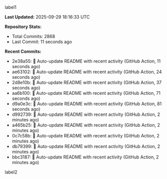 
label1 
<!-- ACTIVITY_START -->
**Last Updated:** 2025-09-29 18:16:33 UTC

**Repository Stats:**
- Total Commits: 2868
- Last Commit: 11 seconds ago

**Recent Commits:**
- 2e38a55: 🤖 Auto-update README with recent activity (GitHub Action, 11 seconds ago)
- ae63102: 🤖 Auto-update README with recent activity (GitHub Action, 24 seconds ago)
- 2d8e10b: 🤖 Auto-update README with recent activity (GitHub Action, 37 seconds ago)
- aa6b100: 🤖 Auto-update README with recent activity (GitHub Action, 71 seconds ago)
- d9a0e3c: 🤖 Auto-update README with recent activity (GitHub Action, 81 seconds ago)
- d992739: 🤖 Auto-update README with recent activity (GitHub Action, 2 minutes ago)
- a465b25: 🤖 Auto-update README with recent activity (GitHub Action, 2 minutes ago)
- 0c7c58b: 🤖 Auto-update README with recent activity (GitHub Action, 2 minutes ago)
- db79399: 🤖 Auto-update README with recent activity (GitHub Action, 2 minutes ago)
- bbc3187: 🤖 Auto-update README with recent activity (GitHub Action, 2 minutes ago)
<!-- ACTIVITY_END -->

label2
